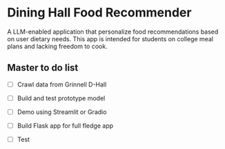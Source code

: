 # Dining Hall Food Recommender

A LLM-enabled application that personalize food recommendations based on user dietary needs. This app is intended for students on college meal plans and lacking freedom to cook.

## Master to do list

- [ ] Crawl data from Grinnell D-Hall
- [ ] Build and test prototype model
- [ ] Demo using Streamlit or Gradio
- [ ] Build Flask app for full fledge app
- [ ] Test


